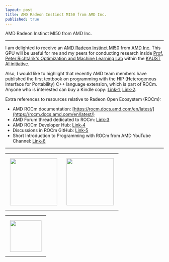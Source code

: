 ```yaml
---
layout: post
title: AMD Radeon Instinct MI50 from AMD Inc.
published: true
---
```


AMD Radeon Instinct MI50 from AMD Inc.

---

I am delighted to receive an [AMD Radeon Instinct MI50](https://www.amd.com/en/products/professional-graphics/instinct-mi50) from [AMD Inc](https://www.amd.com/en.html). This GPU will be useful for me and my peers for conducting research inside [Prof. Peter Richtárik's Optimization and Machine Learning Lab](https://richtarik.org/) within the [KAUST AI initiative](https://cemse.kaust.edu.sa/ai/ai).

Also, I would like to highlight that recently AMD team members have published the first textbook on programming with the HIP (Heterogenous Interface for Portability) C++ language extension, which is part of ROCm. Anyone who is interested can buy a Kindle copy: [Link-1](https://www.barnesandnoble.com/w/accelerated-computing-with-hip-yifan-sun/1142866934), [Link-2](https://www.amazon.co.jp/dp/B0BR8KSS7K).

Extra references to resources relative to Radeon Open Ecosystem (ROCm):

* AMD ROCm documentation: [https://rocm.docs.amd.com/en/latest/](https://rocm.docs.amd.com/en/latest/)
* AMD Forum thread dedicated to ROCm: [Link-3](https://community.amd.com/t5/rocm/ct-p/amd-rocm)
* AMD ROCm Developer Hub: [Link-4](https://www.amd.com/en/developer/rocm-hub.html)
* Discussions in ROCm GitHub: [Link-5](https://github.com/RadeonOpenCompute/ROCm/discussions)
* Short Introduction to Programming with ROCm from AMD YouTube Channel: [Link-6](https://www.youtube.com/playlist?list=PLx15eYqzJifehAxhWRD6T35GZwAqM9IK4)

---
<center>
<table>
<tr>
<td style="padding: 15px"> <img height="150px" src="https://burlachenkok.github.io/materials/amd-mi50-gpu.jpg"/> </td> 
<td style="padding: 15px"> <img height="150px" src="https://burlachenkok.github.io/materials/KAUST-logo.png"/> </td>
</tr>
</table>

<table>
<tr>
<td style="padding: 15px"> <img height="100px" src="https://burlachenkok.github.io/materials/amd-logo.svg"/> </td> 
</tr>
</table>
</center>
